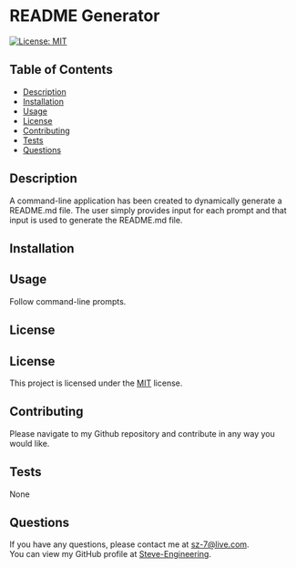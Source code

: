 # README Generator
  
  [![License: MIT](https://img.shields.io/badge/License-MIT-yellow.svg)](https://opensource.org/licenses/MIT)

## Table of Contents
- [Description](#description)
- [Installation](#installation)
- [Usage](#usage)
- [License](#license)
- [Contributing](#contributing)
- [Tests](#tests)
- [Questions](#questions)

## Description
A command-line application has been created to dynamically generate a README.md file. The user simply provides input for each prompt and that input is used to generate the README.md file.

## Installation


## Usage
Follow command-line prompts.

## License

## License
This project is licensed under the [MIT](https://opensource.org/licenses/MIT) license.


## Contributing
Please navigate to my Github repository and contribute in any way you would like.

## Tests
None

## Questions
If you have any questions, please contact me at sz-7@live.com.  
You can view my GitHub profile at [Steve-Engineering](https://github.com/Steve-Engineering).
